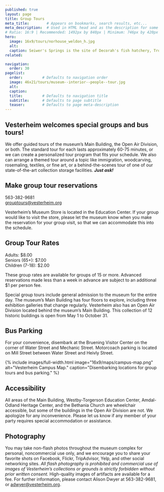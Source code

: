 ```yaml
---
published: true
layout: page
title: Group Tours
meta_title:        # Appears on bookmarks, search results, etc...
meta_description:  # Used in HTML head and as the description for some search engines
# Ratio: 16:9 | Recommended: 1492px by 840px | Minimum: 746px by 420px
hero:
  image: 16x9/tours/norhouse_weldon_h.jpg
  alt: 
  caption: Seiwer's Springs is the site of Decorah's fish hatchery, Trout Run Trail, and eagle nest.
related:

navigation:
  order: 30
pagelist:
  order:         # Defaults to navigation order
  image: 46x21/tours/museum--interior--people--tour.jpg
  alt:
  caption: 
  title:         # Defaults to navigation title
  subtitle:      # Defaults to page subtitle
  teaser:        # Defaults to page meta-description
---
```

Vesterheim welcomes special groups and bus tours!
-------------------------------------------------
We offer guided tours of the museum’s Main Building, the Open Air Division, or both. The standard tour for each lasts approximately 60-75 minutes, or we can create a personalized tour program that fits your schedule. We also can arrange a themed tour around a topic like immigration, woodcarving, rosemaling, textiles, or fine art, or a behind-the-scenes tour of one of our state-of-the-art collection storage facilities. **_Just ask!_**

Make group tour reservations
----------------------------
563-382-9681 <br />
[grouptours@vesterheim.org](mailto:grouptours@vesterheim.org)

Vesterheim’s Museum Store is located in the Education Center. If your group would like to visit the store, please let the museum know when you make the reservation for your group visit, so that we can accommodate this into the schedule.

Group Tour Rates
----------------
Adults: $8.00 <br />
Seniors (65+): $7.00 <br />
Children (7-18): $2.00 <br />

These group rates are available for groups of 15 or more. Advanced reservations made less than a week in advance are subject to an additional $1 per person fee.

Special group tours include general admission to the museum for the entire day. The museum’s Main Building has four floors to explore, including three exhibition galleries that change regularly. Vesterheim also has an Open Air Division located behind the museum’s Main Building. This collection of 12 historic buildings is open from May 1 to October 31.

Bus Parking
-----------
For your convenience, disembark at the Bruening Visitor Center on the corner of Water Street and Mechanic Street. Motorcoach parking is located on Mill Street between Water Street and Heivly Street.

{% include images/full-width.html image="16x9/maps/campus-map.png" alt="Vesterheim Campus Map." caption="Disembarking locations for group tours and bus parking." %}

Accessibility
-------------
All areas of the Main Building, Westby-Torgerson Education Center, Amdal-Odland Heritage Center, and the Bethania Church are wheelchair accessible, but some of the buildings in the Open Air Division are not. We apologize for any inconvenience. Please let us know if any member of your party requires special accommodation or assistance.

Photography
-----------
You may take non-flash photos throughout the museum complex for personal, noncommercial use only, and we encourage you to share your favorite shots on Facebook, Flickr, TripAdvisor, Yelp, and other social networking sites. *All flash photography is prohibited and commercial use of images of Vesterheim’s collections or grounds is strictly forbidden without prior written consent.* High-quality images of artifacts are available for a fee. For further information, please contact Alison Dwyer at 563-382-9681, or [adwyer@vesterheim.org](mailto:adwyer@vesterheim.org).